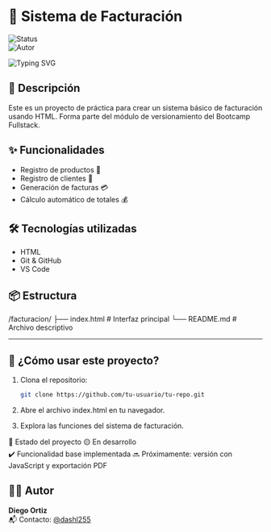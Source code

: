# 💼 Sistema de Facturación

![Status](https://img.shields.io/badge/Estado-En%20Desarrollo-orange)  
![Autor](https://img.shields.io/badge/Autor-Diego%20Ortiz-blue)

![Typing SVG](https://readme-typing-svg.demolab.com/?lines=Prueba+de+repositorio+para+README;Creado+por+Diego+Ortiz;Proyecto+de+facturación+HTML)

## 🧾 Descripción

Este es un proyecto de práctica para crear un sistema básico de facturación usando HTML. Forma parte del módulo de versionamiento del Bootcamp Fullstack.

## ✨ Funcionalidades

- Registro de productos 🧃
- Registro de clientes 🧍
- Generación de facturas 💳
- Cálculo automático de totales 💰

## 🛠 Tecnologías utilizadas

- HTML
- Git & GitHub
- VS Code

## 📦 Estructura

/facturacion/
├── index.html # Interfaz principal
└── README.md # Archivo descriptivo

---

## 🚀 ¿Cómo usar este proyecto?

1. Clona el repositorio:
   ```bash
   git clone https://github.com/tu-usuario/tu-repo.git

2. Abre el archivo index.html en tu navegador.

3. Explora las funciones del sistema de facturación.

📌 Estado del proyecto
🟡 En desarrollo  
✔️ Funcionalidad base implementada
🔜 Próximamente: versión con JavaScript y exportación PDF

## 👨‍💻 Autor

**Diego Ortiz**  
📬 Contacto: [@dashl255](https://github.com/dashl255)

